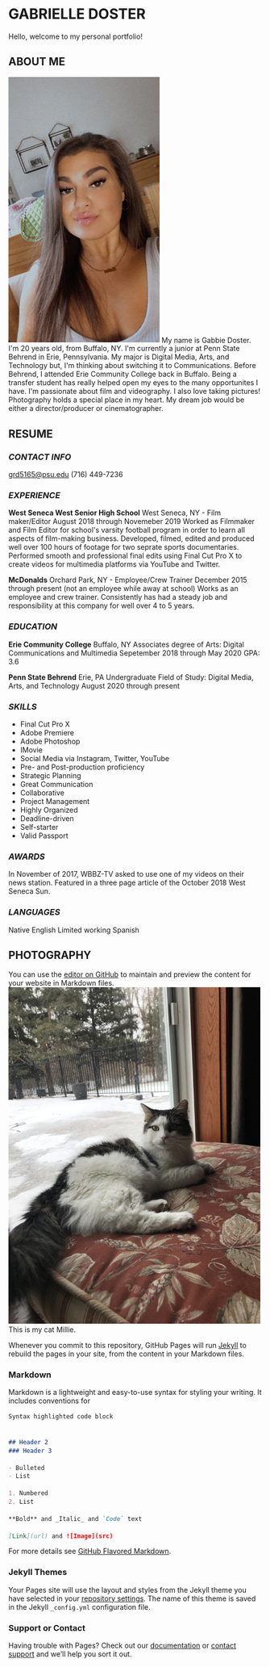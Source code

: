 # GABRIELLE DOSTER

Hello, welcome to my personal portfolio! 


## ABOUT ME 
<img src="images/selfie.JPG" alt="selfie for about me" width="300"/> 
My name is Gabbie Doster. I'm 20 years old, from Buffalo, NY. I'm currently a junior at Penn State Behrend in Erie, Pennsylvania. My major is Digital Media, Arts, and Technology but, I'm thinking about switching it to Communications. Before Behrend, I attended Erie Community College back in Buffalo. Being a transfer student has really helped open my eyes to the many opportunites I have. I'm passionate about film and videography. I also love taking pictures! Photography holds a special place in my heart. My dream job would be either a director/producer or cinematographer. 



## RESUME 

### _CONTACT INFO_
grd5165@psu.edu
(716) 449-7236

### _EXPERIENCE_
**West Seneca West Senior High School** West Seneca, NY - Film maker/Editor
August 2018 through Novemeber 2019
Worked as Filmmaker and Film Editor for school's varsity football program in order to learn all aspects of film-making business. Developed, filmed, edited and produced well over 100 hours of footage for two seprate sports documentaries. Performed smooth and professional final edits using Final Cut Pro X to create videos for multimedia platforms via YouTube and Twitter. 

**McDonalds** Orchard Park, NY - Employee/Crew Trainer
December 2015 through present (not an employee while away at school)
Works as an employee and crew trainer. Consistently has had a steady job and responsibility at this company for well over 4 to 5 years.

### _EDUCATION_
**Erie Community College** Buffalo, NY
Associates degree of Arts: Digital Communications and Multimedia
Sepetember 2018 through May 2020
GPA: 3.6

**Penn State Behrend** Erie, PA
Undergraduate
Field of Study: Digital Media, Arts, and Technology
August 2020 through present

### _SKILLS_
- Final Cut Pro X
- Adobe Premiere
- Adobe Photoshop
- IMovie
- Social Media via Instagram, Twitter, YouTube 
- Pre- and Post-production proficiency 
- Strategic Planning 
- Great Communication
- Collaborative
- Project Management
- Highly Organized
- Deadline-driven 
- Self-starter
- Valid Passport

### _AWARDS_
In November of 2017, WBBZ-TV asked to use one of my videos on their news station.
Featured in a three page article of the October 2018 West Seneca Sun.

### _LANGUAGES_
Native English
Limited working Spanish


## PHOTOGRAPHY







You can use the [editor on GitHub](https://github.com/gabbiedoster/Test1/edit/master/docs/index.md) to maintain and preview the content for your website in Markdown files.
<img src="images/millie.JPG" alt="my cat millie" width="500"/> This is my cat Millie.

Whenever you commit to this repository, GitHub Pages will run [Jekyll](https://jekyllrb.com/) to rebuild the pages in your site, from the content in your Markdown files.

### Markdown

Markdown is a lightweight and easy-to-use syntax for styling your writing. It includes conventions for

```markdown
Syntax highlighted code block


## Header 2
### Header 3

- Bulleted
- List

1. Numbered
2. List

**Bold** and _Italic_ and `Code` text

[Link](url) and ![Image](src)
```

For more details see [GitHub Flavored Markdown](https://guides.github.com/features/mastering-markdown/).

### Jekyll Themes

Your Pages site will use the layout and styles from the Jekyll theme you have selected in your [repository settings](https://github.com/gabbiedoster/Test1/settings). The name of this theme is saved in the Jekyll `_config.yml` configuration file.

### Support or Contact

Having trouble with Pages? Check out our [documentation](https://docs.github.com/categories/github-pages-basics/) or [contact support](https://github.com/contact) and we’ll help you sort it out.
